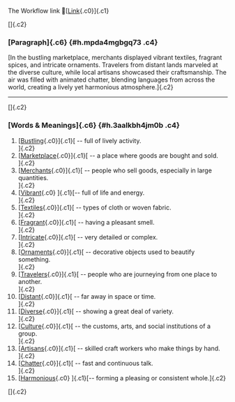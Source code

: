 The Workflow link
👏[[Link](https://www.google.com/url?q=http://www.google.com&sa=D&source=editors&ust=1760715892712501&usg=AOvVaw0RjRRNHT2_D2t9aUVwfktb){.c0}]{.c1}

[]{.c2}

### [Paragraph]{.c6} {#h.mpda4mgbgq73 .c4}

[In the bustling marketplace, merchants displayed vibrant textiles,
fragrant spices, and intricate ornaments. Travelers from distant lands
marveled at the diverse culture, while local artisans showcased their
craftsmanship. The air was filled with animated chatter, blending
languages from across the world, creating a lively yet harmonious
atmosphere.]{.c2}

------------------------------------------------------------------------

[]{.c2}

### [Words & Meanings]{.c6} {#h.3aalkbh4jm0b .c4}

1.  [[Bustling](https://www.google.com/url?q=http://www.google.com&sa=D&source=editors&ust=1760715892714394&usg=AOvVaw2tzvmg7PappLBRVkEtkuRY){.c0}]{.c1}[ --
    full of lively activity.\
    ]{.c2}
2.  [[Marketplace](https://www.google.com/url?q=http://www.google.com&sa=D&source=editors&ust=1760715892714821&usg=AOvVaw0ClYhN4PMcgRuwjL8ukLHC){.c0}]{.c1}[ --
    a place where goods are bought and sold.\
    ]{.c2}
3.  [[Merchants](https://www.google.com/url?q=http://www.google.com&sa=D&source=editors&ust=1760715892715285&usg=AOvVaw2h12ZOQT8v57j5e-CaifCx){.c0}]{.c1}[ --
    people who sell goods, especially in large quantities.\
    ]{.c2}
4.  [[Vibrant](https://www.google.com/url?q=http://www.google.com&sa=D&source=editors&ust=1760715892715681&usg=AOvVaw0W9Cn2oHeCMt0jtwcSD95E){.c0}
    ]{.c1}[-- full of life and energy.\
    ]{.c2}
5.  [[Textiles](https://www.google.com/url?q=http://www.google.com&sa=D&source=editors&ust=1760715892715959&usg=AOvVaw0kWMdpoD4VpsbJVE6xxRH-){.c0}]{.c1}[ --
    types of cloth or woven fabric.\
    ]{.c2}
6.  [[Fragrant](https://www.google.com/url?q=http://www.google.com&sa=D&source=editors&ust=1760715892716277&usg=AOvVaw2mNaJmqI5SFc-kL8aU07vc){.c0}]{.c1}[ --
    having a pleasant smell.\
    ]{.c2}
7.  [[Intricate](https://www.google.com/url?q=http://www.google.com&sa=D&source=editors&ust=1760715892716633&usg=AOvVaw3lVkzDQo-3n5c6R2zC-MPC){.c0}]{.c1}[ --
    very detailed or complex.\
    ]{.c2}
8.  [[Ornaments](https://www.google.com/url?q=http://www.google.com&sa=D&source=editors&ust=1760715892716974&usg=AOvVaw0NaZVauq2OL3Pdizjl-JRy){.c0}]{.c1}[ --
    decorative objects used to beautify something.\
    ]{.c2}
9.  [[Travelers](https://www.google.com/url?q=http://www.google.com&sa=D&source=editors&ust=1760715892717331&usg=AOvVaw1-fK1M0lLR_56ELJpZDIVa){.c0}]{.c1}[ --
    people who are journeying from one place to another.\
    ]{.c2}
10. [[Distant](https://www.google.com/url?q=http://www.google.com&sa=D&source=editors&ust=1760715892717670&usg=AOvVaw2Grh6CahP0Z9Z2R9MqJ-Y-){.c0}]{.c1}[ --
    far away in space or time.\
    ]{.c2}
11. [[Diverse](https://www.google.com/url?q=http://www.google.com&sa=D&source=editors&ust=1760715892717945&usg=AOvVaw0XyzHbAGGzpSXO5_P768UV){.c0}]{.c1}[ --
    showing a great deal of variety.\
    ]{.c2}
12. [[Culture](https://www.google.com/url?q=http://www.google.com&sa=D&source=editors&ust=1760715892718254&usg=AOvVaw12KVJ0qPJC9O7_gp4WuMBz){.c0}]{.c1}[ --
    the customs, arts, and social institutions of a group.\
    ]{.c2}
13. [[Artisans](https://www.google.com/url?q=http://www.google.com&sa=D&source=editors&ust=1760715892718673&usg=AOvVaw0QWh3BgDQszKu7vujj6dbF){.c0}]{.c1}[ --
    skilled craft workers who make things by hand.\
    ]{.c2}
14. [[Chatter](https://www.google.com/url?q=http://www.google.com&sa=D&source=editors&ust=1760715892719025&usg=AOvVaw2Vs6U_fdOOPph0Wi6JtlpO){.c0}]{.c1}[ --
    fast and continuous talk.\
    ]{.c2}
15. [[Harmonious](https://www.google.com/url?q=http://www.google.com&sa=D&source=editors&ust=1760715892719314&usg=AOvVaw2p9UoqLW2AOodctHgTwlgF){.c0}
    ]{.c1}[-- forming a pleasing or consistent whole.]{.c2}

[]{.c2}
